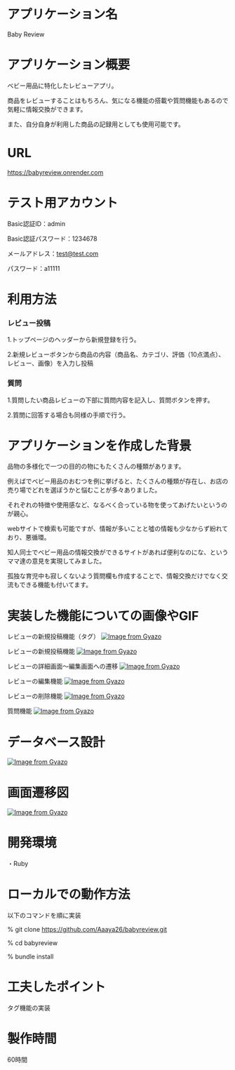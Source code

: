 # アプリケーション名
Baby Review
# アプリケーション概要
ベビー用品に特化したレビューアプリ。

商品をレビューすることはもちろん、気になる機能の搭載や質問機能もあるので気軽に情報交換ができます。

また、自分自身が利用した商品の記録用としても使用可能です。

# URL
https://babyreview.onrender.com

# テスト用アカウント
Basic認証ID：admin

Basic認証パスワード：1234678

メールアドレス：test@test.com

パスワード：a11111

# 利用方法
### レビュー投稿
1.トップページのヘッダーから新規登録を行う。

2.新規レビューボタンから商品の内容（商品名、カテゴリ、評価（10点満点）、レビュー、画像）を入力し投稿

### 質問
1.質問したい商品レビューの下部に質問内容を記入し、質問ボタンを押す。

2.質問に回答する場合も同様の手順で行う。

# アプリケーションを作成した背景
品物の多様化で一つの目的の物にもたくさんの種類があります。

例えばでベビー用品のおむつを例に挙げると、たくさんの種類が存在し、お店の売り場でどれを選ぼうかと悩むことが多々ありました。

それぞれの特徴や使用感など、なるべく合っている物を使ってあげたいというのが親心。

webサイトで検索も可能ですが、情報が多いことと噓の情報も少なからず紛れており、悪循環。

知人同士でベビー用品の情報交換ができるサイトがあれば便利なのにな、というママ達の意見を実現してみました。

孤独な育児中も寂しくないよう質問欄も作成することで、情報交換だけでなく交流もできる機能も付いてます。


# 実装した機能についての画像やGIF
レビューの新規投稿機能（タグ）
[![Image from Gyazo](https://i.gyazo.com/0e56a2c41740ab6888d8b96ad9cb2a00.gif)](https://gyazo.com/0e56a2c41740ab6888d8b96ad9cb2a00)

レビューの新規投稿機能
[![Image from Gyazo](https://i.gyazo.com/538b6edbe730251b0470b9d17d7dca9c.gif)](https://gyazo.com/538b6edbe730251b0470b9d17d7dca9c)

レビューの詳細画面～編集画面への遷移
[![Image from Gyazo](https://i.gyazo.com/d4d662471341fd1a87f1a42f82139e1c.gif)](https://gyazo.com/d4d662471341fd1a87f1a42f82139e1c)

レビューの編集機能
[![Image from Gyazo](https://i.gyazo.com/0d8d451604aa16dd2ee43e690c17aaed.gif)](https://gyazo.com/0d8d451604aa16dd2ee43e690c17aaed)

レビューの削除機能
[![Image from Gyazo](https://i.gyazo.com/75ad13d8544d4125f28b0b46b889ce0e.gif)](https://gyazo.com/75ad13d8544d4125f28b0b46b889ce0e)

質問機能
[![Image from Gyazo](https://i.gyazo.com/1a2d6d8a2c3af59b51af938ab1e559b0.gif)](https://gyazo.com/1a2d6d8a2c3af59b51af938ab1e559b0)

# データベース設計
[![Image from Gyazo](https://i.gyazo.com/a8cf8d55d120f01feded606dc00220f4.png)](https://gyazo.com/a8cf8d55d120f01feded606dc00220f4)

# 画面遷移図
[![Image from Gyazo](https://i.gyazo.com/f11d11fa14beb20a74f9592a09271182.png)](https://gyazo.com/f11d11fa14beb20a74f9592a09271182)

# 開発環境
・Ruby

# ローカルでの動作方法
以下のコマンドを順に実装

% git clone https://github.com/Aaaya26/babyreview.git

% cd babyreview

% bundle install

# 工夫したポイント
タグ機能の実装

# 製作時間
60時間
